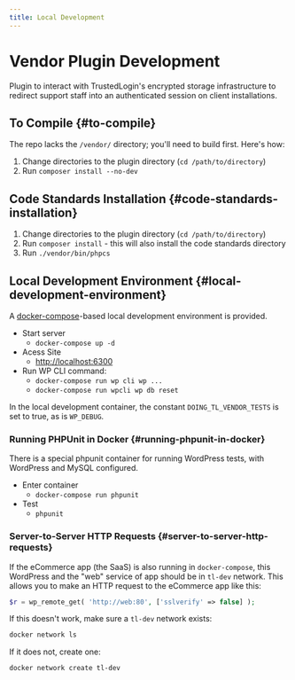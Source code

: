 ```yaml
---
title: Local Development
---
```

# Vendor Plugin Development

Plugin to interact with TrustedLogin's encrypted storage infrastructure to redirect support staff into an authenticated session on client installations.

## To Compile {#to-compile}

The repo lacks the `/vendor/` directory; you'll need to build first. Here's how:

1. Change directories to the plugin directory (`cd /path/to/directory`)
1. Run `composer install --no-dev`

## Code Standards Installation {#code-standards-installation}

1. Change directories to the plugin directory (`cd /path/to/directory`)
1. Run `composer install` - this will also install the code standards directory
1. Run `./vendor/bin/phpcs`

## Local Development Environment {#local-development-environment}

A [docker-compose](https://docs.docker.com/samples/wordpress/)-based local development environment is provided.

- Start server
    - `docker-compose up -d`
- Acess Site
    - [http://localhost:6300](http://localhost:6100)
- Run WP CLI command:
    - `docker-compose run wp cli wp ...`
	- `docker-compose run wpcli wp db reset`


In the local development container, the constant `DOING_TL_VENDOR_TESTS` is set to true, as is `WP_DEBUG`.

### Running PHPUnit in Docker {#running-phpunit-in-docker}

There is a special phpunit container for running WordPress tests, with WordPress and MySQL configured.

- Enter container
    - `docker-compose run phpunit`
- Test
    - `phpunit`

### Server-to-Server HTTP Requests {#server-to-server-http-requests}

If the eCommerce app (the SaaS) is also running in `docker-compose`, this WordPress and the "web" service of app should be in `tl-dev` network. This allows you to make an HTTP request to the eCommerce app like this:

```php
$r = wp_remote_get( 'http://web:80', ['sslverify' => false] );
```

If this doesn't work, make sure a `tl-dev` network exists:

```bash
docker network ls
```

If it does not, create one:

```bash
docker network create tl-dev
```
